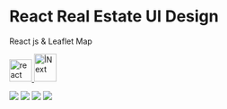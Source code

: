 # React Real Estate UI Design

React js & Leaflet Map

  <a href="https://reactjs.org/" target="_blank" rel="noreferrer">
    <img
      src="https://camo.githubusercontent.com/d764e0d1b0bb6fc6e65157b3c98b9e203a13a17390309fad633406c3324dbfb2/68747470733a2f2f72656163746e61746976652e6465762f696d672f6865616465725f6c6f676f2e737667"
      alt="react"
      width="40"
      height="40"
    />
  </a>
<a href="https://nextjs.org/" target="_blank" rel="noreferrer">
    <img
      src="https://s31.picofile.com/file/8473552726/lead.png"
      alt="أNext"
      width="40"
      height="50"
    />
  </a>
  

![](https://s30.picofile.com/file/8473552550/real_estate_4_.png)
![](https://s31.picofile.com/file/8473552568/real_estate_5_.png)
![](https://s31.picofile.com/file/8473552592/real_estate_2_.png)
![](https://s30.picofile.com/file/8473552600/real_estate_3_.png)


 
